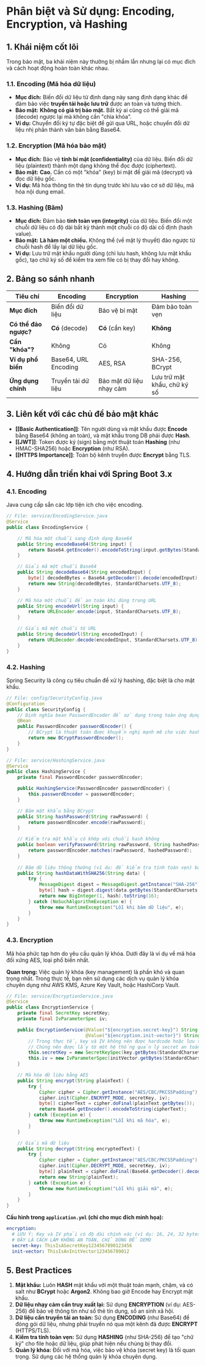 # Phân biệt và Sử dụng: Encoding, Encryption, và Hashing

## 1. Khái niệm cốt lõi

Trong bảo mật, ba khái niệm này thường bị nhầm lẫn nhưng lại có mục đích và cách hoạt động hoàn toàn khác nhau.

### 1.1. Encoding (Mã hóa dữ liệu)
- **Mục đích:** Biến đổi dữ liệu từ định dạng này sang định dạng khác để đảm bảo việc **truyền tải hoặc lưu trữ** được an toàn và tương thích.
- **Bảo mật:** **Không có giá trị bảo mật.** Bất kỳ ai cũng có thể giải mã (decode) ngược lại mà không cần "chìa khóa".
- **Ví dụ:** Chuyển đổi ký tự đặc biệt để gửi qua URL, hoặc chuyển đổi dữ liệu nhị phân thành văn bản bằng Base64.

### 1.2. Encryption (Mã hóa bảo mật)
- **Mục đích:** Bảo vệ **tính bí mật (confidentiality)** của dữ liệu. Biến đổi dữ liệu (plaintext) thành một dạng không thể đọc được (ciphertext).
- **Bảo mật:** **Cao.** Cần có một "khóa" (key) bí mật để giải mã (decrypt) và đọc dữ liệu gốc.
- **Ví dụ:** Mã hóa thông tin thẻ tín dụng trước khi lưu vào cơ sở dữ liệu, mã hóa nội dung email.

### 1.3. Hashing (Băm)
- **Mục đích:** Đảm bảo **tính toàn vẹn (integrity)** của dữ liệu. Biến đổi một chuỗi dữ liệu có độ dài bất kỳ thành một chuỗi có độ dài cố định (hash value).
- **Bảo mật:** **Là hàm một chiều.** Không thể (về mặt lý thuyết) đảo ngược từ chuỗi hash để lấy lại dữ liệu gốc.
- **Ví dụ:** Lưu trữ mật khẩu người dùng (chỉ lưu hash, không lưu mật khẩu gốc), tạo chữ ký số để kiểm tra xem file có bị thay đổi hay không.

## 2. Bảng so sánh nhanh

| Tiêu chí | Encoding | Encryption | Hashing |
|---|---|---|---|
| **Mục đích** | Biến đổi dữ liệu | Bảo vệ bí mật | Đảm bảo toàn vẹn |
| **Có thể đảo ngược?** | **Có** (decode) | **Có** (cần key) | **Không** |
| **Cần "khóa"?** | Không | Có | Không |
| **Ví dụ phổ biến** | Base64, URL Encoding | AES, RSA | SHA-256, BCrypt |
| **Ứng dụng chính** | Truyền tải dữ liệu | Bảo mật dữ liệu nhạy cảm | Lưu trữ mật khẩu, chữ ký số |

## 3. Liên kết với các chủ đề bảo mật khác
- **[[Basic Authentication]]**: Tên người dùng và mật khẩu được **Encode** bằng Base64 (không an toàn), và mật khẩu trong DB phải được **Hash**.
- **[[JWT]]**: Token được ký (sign) bằng một thuật toán **Hashing** (như HMAC-SHA256) hoặc **Encryption** (như RSA).
- **[[HTTPS Importance]]**: Toàn bộ kênh truyền được **Encrypt** bằng TLS.

## 4. Hướng dẫn triển khai với Spring Boot 3.x

### 4.1. Encoding
Java cung cấp sẵn các lớp tiện ích cho việc encoding.

```java
// File: service/EncodingService.java
@Service
public class EncodingService {

    // Mã hóa một chuỗi sang định dạng Base64
    public String encodeBase64(String input) {
        return Base64.getEncoder().encodeToString(input.getBytes(StandardCharsets.UTF_8));
    }

    // Giải mã một chuỗi Base64
    public String decodeBase64(String encodedInput) {
        byte[] decodedBytes = Base64.getDecoder().decode(encodedInput);
        return new String(decodedBytes, StandardCharsets.UTF_8);
    }

    // Mã hóa một chuỗi để an toàn khi dùng trong URL
    public String encodeUrl(String input) {
        return URLEncoder.encode(input, StandardCharsets.UTF_8);
    }

    // Giải mã một chuỗi từ URL
    public String decodeUrl(String encodedInput) {
        return URLDecoder.decode(encodedInput, StandardCharsets.UTF_8);
    }
}
```

### 4.2. Hashing
Spring Security là công cụ tiêu chuẩn để xử lý hashing, đặc biệt là cho mật khẩu.

```java
// File: config/SecurityConfig.java
@Configuration
public class SecurityConfig {
    // Định nghĩa bean PasswordEncoder để sử dụng trong toàn ứng dụng
    @Bean
    public PasswordEncoder passwordEncoder() {
        // BCrypt là thuật toán được khuyến nghị mạnh mẽ cho việc hash mật khẩu
        return new BCryptPasswordEncoder();
    }
}

// File: service/HashingService.java
@Service
public class HashingService {
    private final PasswordEncoder passwordEncoder;

    public HashingService(PasswordEncoder passwordEncoder) {
        this.passwordEncoder = passwordEncoder;
    }

    // Băm mật khẩu bằng BCrypt
    public String hashPassword(String rawPassword) {
        return passwordEncoder.encode(rawPassword);
    }

    // Kiểm tra mật khẩu có khớp với chuỗi hash không
    public boolean verifyPassword(String rawPassword, String hashedPassword) {
        return passwordEncoder.matches(rawPassword, hashedPassword);
    }
    
    // Băm dữ liệu thông thường (ví dụ: để kiểm tra tính toàn vẹn) bằng SHA-256
    public String hashDataWithSHA256(String data) {
        try {
            MessageDigest digest = MessageDigest.getInstance("SHA-256");
            byte[] hash = digest.digest(data.getBytes(StandardCharsets.UTF_8));
            return new BigInteger(1, hash).toString(16);
        } catch (NoSuchAlgorithmException e) {
            throw new RuntimeException("Lỗi khi băm dữ liệu", e);
        }
    }
}
```

### 4.3. Encryption
Mã hóa phức tạp hơn do yêu cầu quản lý khóa. Dưới đây là ví dụ về mã hóa đối xứng AES, loại phổ biến nhất.

**Quan trọng:** Việc quản lý khóa (key management) là phần khó và quan trọng nhất. Trong thực tế, bạn nên sử dụng các dịch vụ quản lý khóa chuyên dụng như AWS KMS, Azure Key Vault, hoặc HashiCorp Vault.

```java
// File: service/EncryptionService.java
@Service
public class EncryptionService {
    private final SecretKey secretKey;
    private final IvParameterSpec iv;

    public EncryptionService(@Value("${encryption.secret-key}") String key,
                             @Value("${encryption.init-vector}") String initVector) {
        // Trong thực tế, key và IV không nên được hardcode hoặc lưu trong config file.
        // Chúng nên được lấy từ một hệ thống quản lý secret an toàn.
        this.secretKey = new SecretKeySpec(key.getBytes(StandardCharsets.UTF_8), "AES");
        this.iv = new IvParameterSpec(initVector.getBytes(StandardCharsets.UTF_8));
    }

    // Mã hóa dữ liệu bằng AES
    public String encrypt(String plainText) {
        try {
            Cipher cipher = Cipher.getInstance("AES/CBC/PKCS5Padding");
            cipher.init(Cipher.ENCRYPT_MODE, secretKey, iv);
            byte[] cipherText = cipher.doFinal(plainText.getBytes());
            return Base64.getEncoder().encodeToString(cipherText);
        } catch (Exception e) {
            throw new RuntimeException("Lỗi khi mã hóa", e);
        }
    }

    // Giải mã dữ liệu
    public String decrypt(String encryptedText) {
        try {
            Cipher cipher = Cipher.getInstance("AES/CBC/PKCS5Padding");
            cipher.init(Cipher.DECRYPT_MODE, secretKey, iv);
            byte[] plainText = cipher.doFinal(Base64.getDecoder().decode(encryptedText));
            return new String(plainText);
        } catch (Exception e) {
            throw new RuntimeException("Lỗi khi giải mã", e);
        }
    }
}
```
**Cấu hình trong `application.yml` (chỉ cho mục đích minh họa):**
```yaml
encryption:
  # LƯU Ý: Key và IV phải có độ dài chính xác (ví dụ: 16, 24, 32 bytes cho AES)
  # ĐÂY LÀ CÁCH LÀM KHÔNG AN TOÀN, CHỈ DÙNG ĐỂ DEMO
  secret-key: ThisIsASecretKey1234567890123456
  init-vector: ThisIsAnInitVector123456789012
```

## 5. Best Practices

1.  **Mật khẩu:** Luôn **HASH** mật khẩu với một thuật toán mạnh, chậm, và có salt như **BCrypt** hoặc **Argon2**. Không bao giờ Encode hay Encrypt mật khẩu.
2.  **Dữ liệu nhạy cảm cần truy xuất lại:** Sử dụng **ENCRYPTION** (ví dụ: AES-256) để bảo vệ thông tin như số thẻ tín dụng, số an sinh xã hội.
3.  **Dữ liệu cần truyền tải an toàn:** Sử dụng **ENCODING** (như Base64) để đóng gói dữ liệu, nhưng phải truyền nó qua một kênh đã được **ENCRYPT** (HTTPS/TLS).
4.  **Kiểm tra tính toàn vẹn:** Sử dụng **HASHING** (như SHA-256) để tạo "chữ ký" cho file hoặc dữ liệu, giúp phát hiện nếu chúng bị thay đổi.
5.  **Quản lý khóa:** Đối với mã hóa, việc bảo vệ khóa (secret key) là tối quan trọng. Sử dụng các hệ thống quản lý khóa chuyên dụng.
